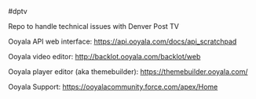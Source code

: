 #dptv

Repo to handle technical issues with Denver Post TV


Ooyala API web interface: https://api.ooyala.com/docs/api_scratchpad

Ooyala video editor: http://backlot.ooyala.com/backlot/web

Ooyala player editor (aka themebuilder): https://themebuilder.ooyala.com/

Ooyala Support: https://ooyalacommunity.force.com/apex/Home
